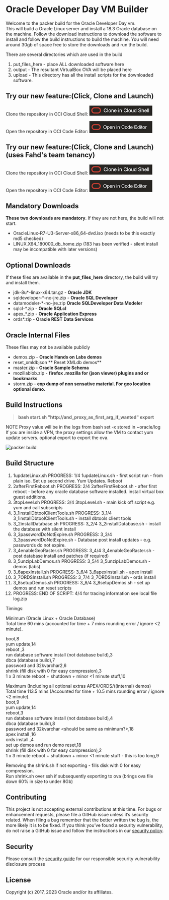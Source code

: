 Oracle Developer Day VM Builder
===============================

Welcome to the packer build for the Oracle Developer Day vm.  
This will build a Oracle Linux server and install a 18.3 Oracle database on the machine.  Follow the download instructions to download the software to install and follow the build instructions to build the machine.  You will need around 30gb of space free to store the downloads and run the build.

There are several directories which are used in the build

1. put_files_here - place ALL downloaded software here
2. output - The resultant VirtualBox OVA will be placed here
3. upload - This directory has all the install scripts for the downloaded software.  

Try our new feature:(Click, Clone and Launch)
-------------------

Clone the repository in OCI Cloud Shell: [![Clone in Cloud Shell](https://github.com/hyddel/db-appdev-vm/blob/master/ccl-csh-mac-resize.png?raw=true)](https://cloud.oracle.com/?region=us-ashburn-1&configoverride={"plugins":{"cloudshell":{"name":"cloudshell","path":"/cloudshell","url":"https://cloud-staging.oracle.com/plugins/cloudshell/latest/staging-oc1-index.tpl.html?cloudshellBackend=dev","type":"Sandbox"}},"features":{"code-editor":true,"cloudshellBackend":"dev","cse-enabled":"true"}}&tenant=bmc_operator_access&provider=ocna-saml&override_tenant=ocid1.tenancy.oc1..aaaaaaaasehucyhfk3e4vquynnpn5aiahxynizti7asmjyggghner5dfjl3q&cs_repo_url=https://github.com/oracle-samples/db-appdev-vm.git&cs_open_ce=false&cs_readme_path=README.md&cs_branch=master&cs_initscript_path=start.sh)

Open the repository in OCI Code Editor: [![Open in Code Editor](https://github.com/hyddel/db-appdev-vm/blob/master/ccl-ce-mac-resize.png?raw=true)](https://cloud.oracle.com/?region=us-ashburn-1&configoverride={"plugins":{"cloudshell":{"name":"cloudshell","path":"/cloudshell","url":"https://cloud-staging.oracle.com/plugins/cloudshell/latest/staging-oc1-index.tpl.html?cloudshellBackend=dev","type":"Sandbox"}},"features":{"code-editor":true,"cloudshellBackend":"dev","cse-enabled":"true"}}&tenant=bmc_operator_access&provider=ocna-saml&override_tenant=ocid1.tenancy.oc1..aaaaaaaasehucyhfk3e4vquynnpn5aiahxynizti7asmjyggghner5dfjl3q&cs_repo_url=https://github.com/oracle-samples/db-appdev-vm.git&cs_open_ce=true&cs_readme_path=README.md&cs_branch=master&cs_initscript_path=start.sh)


Try our new feature:(Click, Clone and Launch) (uses Fahd's team tenancy)
--------------------

Clone the repository in OCI Cloud Shell: [![Clone in Cloud Shell](https://github.com/hyddel/db-appdev-vm/blob/master/ccl-csh-mac-resize.png?raw=true)](https://cloud.oracle.com/?region=us-ashburn-1&configoverride={"plugins":{"cloudshell":{"name":"cloudshell","path":"/cloudshell","url":"https://cloud-staging.oracle.com/plugins/cloudshell/latest/staging-oc1-index.tpl.html?cloudshellBackend=dev","type":"Sandbox"}},"features":{"code-editor":true,"cloudshellBackend":"dev","cse-enabled":"true"}}&tenant=bmc_operator_access&provider=ocna-saml&override_tenant=ocid1.tenancy.oc1..aaaaaaaasu7rvefmsyk5kqczfmdqi5clpddejfjk2attdqnk6sbk72wajq5q&cs_repo_url=https://github.com/oracle-samples/db-appdev-vm.git&cs_open_ce=false&cs_readme_path=README.md&cs_branch=master&cs_initscript_path=start.sh)

Open the repository in OCI Code Editor: [![Open in Code Editor](https://github.com/hyddel/db-appdev-vm/blob/master/ccl-ce-mac-resize.png?raw=true)](https://cloud.oracle.com/?region=us-ashburn-1&configoverride={"plugins":{"cloudshell":{"name":"cloudshell","path":"/cloudshell","url":"https://cloud-staging.oracle.com/plugins/cloudshell/latest/staging-oc1-index.tpl.html?cloudshellBackend=dev","type":"Sandbox"}},"features":{"code-editor":true,"cloudshellBackend":"dev","cse-enabled":"true"}}&tenant=bmc_operator_access&provider=ocna-saml&override_tenant=ocid1.tenancy.oc1..aaaaaaaasu7rvefmsyk5kqczfmdqi5clpddejfjk2attdqnk6sbk72wajq5q&cs_repo_url=https://github.com/oracle-samples/db-appdev-vm.git&cs_open_ce=true&cs_readme_path=README.md&cs_branch=master&cs_initscript_path=start.sh)

  
Mandatory Downloads
-------------------
**These two downloads are mandatory**.  If they are not here, the build will not start.

* OracleLinux-R7-U3-Server-x86_64-dvd.iso (needs to be this exactly md5 checked)
* LINUX.X64_180000_db_home.zip (183 has been verified - silent install may be incompatible with later versions)

Optional Downloads
--------------
If these files are available in the **put_files_here** directory, the build will try and install them.  

* jdk-8u\*-linux-x64.tar.gz - **Oracle JDK**
* sqldeveloper-\*-no-jre.zip - **Oracle SQL Developer**
* datamodeler-\*-no-jre.zip **Oracle SQLDeveloper Data Modeler**
* sqlcl-\*.zip - **Oracle SQLcl**
* apex\_\*.zip - **Oracle Application Express** 
* ords\*.zip - **Oracle REST Data Services** 
 
Oracle Internal Files
---------------------
These files may not be available publicly

* demos.zip - **Oracle Hands on Labs demos**
* reset_xmldbjson ** Reset XMLdb demos**
* master.zip - **Oracle Sample Schema**
* mozillablob.zip - **firefox .mozilla for (json viewer) plugins and or bookmarks**
* storm.zip - **exp dump of non sensative material. For geo location optional demo.**

Build Instructions
------------------

>**bash start.sh "http://and_proxy_as_first_arg_if_wanted" export**

NOTE Proxy value will be in the logs from bash set -x stored in ~oracle/log 
If you are inside a VPN, the proxy settings allow the VM to contact yum
update servers. optional export to export the ova.

![packer build](images/packerbuild.png)

Build Structure
--------------------

1. 1updateLinux.sh PROGRESS: 1/4 1updateLinux.sh - first script run - from plain iso. Set up second drive. Yum Updates. Reboot
2. 2afterFirstReboot.sh  PROGRESS: 2/4 2afterFirstReboot.sh - after first reboot - before any oracle database software installed. install virtual box guest additions.
3. 3topLevel.sh PROGRESS: 3/4 3topLevel.sh - main kick off script e.g. yum and call subscripts
4. 3_1installDbtoolClientTools.sh PROGRESS: 3_1/4 3_1installDbtoolClientTools.sh - install dbtools client tools
5. 3_2installDatabase.sh PROGRESS: 3_2/4 3_2installDatabase.sh - install the database with silent install
6. 3_3passwordDoNotExpire.sh PROGRESS: 3_3/4 3_3passwordDoNotExpire.sh - Database post install updates - e.g. passwords do not expire.
7. 3_4enableGeoRaster.sh PROGRESS: 3_4/4 3_4enableGeoRaster.sh - post database install and patches (if required)
8. 3_5unzipLabDemos.sh PROGRESS: 3_5/4 3_5unzipLabDemos.sh - demos (labs)
9. 3_6apexInstall.sh PROGRESS: 3_6/4 3_6apexInstall.sh - apex install
10. 3_7ORDSInstall.sh PROGRESS: 3_7/4 3_7ORDSInstall.sh - ords install
11. 3_8setupDemos.sh PROGRESS: 3_8/4 3_8setupDemos.sh - set up demos and run reset scripts
12. PROGRESS: END OF SCRIPT: 4/4 for tracing information see local file log.zip

Timings:

Minimum (Oracle Linux + Oracle Database)  
Total time 60 mins (accounted for time + 7 mins rounding error / ignore <2 minute).  

boot,8  
yum update,14  
reboot ,3  
run database software install (not database build),3   
dbca (database build),7  
password and 32kvarchar2,6  
shrink (fill disk with 0 for easy compression),3  
1 x 3 minute reboot + shutdown + minor <1 minute stuff,10  

Maximum (Including all optional extras APEX/ORDS/((internal) demos)  
Total time 113.5 mins (Accounted for time + 10.5 mins rounding error / ignore <2 minute).  
boot,9  
yum update,14  
reboot,3  
run database software install (not database build),4  
dbca (database build),8  
password and 32kvarchar <should be same as minimum?>,18  
apex install ,16  
ords install ,4  
set up demos and run demo reset,18  
shrink (fill disk with 0 for easy compression),2  
1 x 3 minute reboot + shutdown + minor <1 minute stuff - this is too long,9  

Removing the shrink.sh if not exporting - fills disk with 0 for easy compression.  
Run shrink.sh over ssh if subsequently exporting to ova (brings ova file down 60% in size to under 8Gb)

## Contributing

This project is not accepting external contributions at this time. For bugs or enhancement requests, please file a GitHub issue unless it’s security related. When filing a bug remember that the better written the bug is, the more likely it is to be fixed. If you think you’ve found a security vulnerability, do not raise a GitHub issue and follow the instructions in our [security policy](./SECURITY.md).

## Security

Please consult the [security guide](./SECURITY.md) for our responsible security vulnerability disclosure process

## License

Copyright (c) 2017, 2023 Oracle and/or its affiliates.
